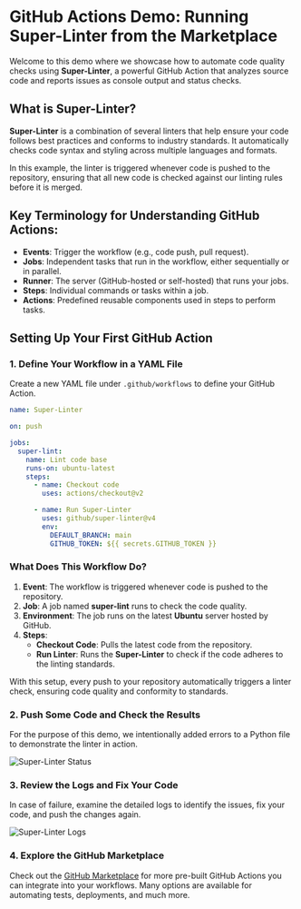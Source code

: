 # GitHub Actions Demo: Running **Super-Linter** from the Marketplace

Welcome to this demo where we showcase how to automate code quality checks using **Super-Linter**, a powerful GitHub Action that analyzes source code and reports issues as console output and status checks.

## What is Super-Linter?

**Super-Linter** is a combination of several linters that help ensure your code follows best practices and conforms to industry standards. It automatically checks code syntax and styling across multiple languages and formats.

In this example, the linter is triggered whenever code is pushed to the repository, ensuring that all new code is checked against our linting rules before it is merged.


## Key Terminology for Understanding GitHub Actions:

- **Events**: Trigger the workflow (e.g., code push, pull request).
- **Jobs**: Independent tasks that run in the workflow, either sequentially or in parallel.
- **Runner**: The server (GitHub-hosted or self-hosted) that runs your jobs.
- **Steps**: Individual commands or tasks within a job.
- **Actions**: Predefined reusable components used in steps to perform tasks.


## Setting Up Your First GitHub Action

### 1. Define Your Workflow in a YAML File

Create a new YAML file under `.github/workflows` to define your GitHub Action.

```yaml
name: Super-Linter

on: push

jobs:
  super-lint:
    name: Lint code base
    runs-on: ubuntu-latest
    steps:
      - name: Checkout code
        uses: actions/checkout@v2

      - name: Run Super-Linter
        uses: github/super-linter@v4
        env:
          DEFAULT_BRANCH: main
          GITHUB_TOKEN: ${{ secrets.GITHUB_TOKEN }}
```

### What Does This Workflow Do?

1. **Event**: The workflow is triggered whenever code is pushed to the repository.
2. **Job**: A job named **super-lint** runs to check the code quality.
3. **Environment**: The job runs on the latest **Ubuntu** server hosted by GitHub.
4. **Steps**:
   - **Checkout Code**: Pulls the latest code from the repository.
   - **Run Linter**: Runs the **Super-Linter** to check if the code adheres to the linting standards.

With this setup, every push to your repository automatically triggers a linter check, ensuring code quality and conformity to standards.


### 2. Push Some Code and Check the Results

For the purpose of this demo, we intentionally added errors to a Python file to demonstrate the linter in action.

![Super-Linter Status](https://github.com/user-attachments/assets/cfe784e2-78db-49a1-ac34-3959c4ff9c21)


### 3. Review the Logs and Fix Your Code

In case of failure, examine the detailed logs to identify the issues, fix your code, and push the changes again.

![Super-Linter Logs](https://github.com/user-attachments/assets/834aabfb-4cf2-4cb4-83e0-c145d0d82d37)


### 4. Explore the GitHub Marketplace

Check out the [GitHub Marketplace](https://github.com/marketplace?type=actions) for more pre-built GitHub Actions you can integrate into your workflows. Many options are available for automating tests, deployments, and much more.

